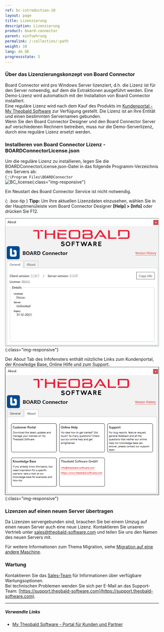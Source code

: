 ```yaml
---
ref: bc-introduction-10
layout: page
title: Lizenzierung
description: Lizenzierung
product: board-connector
parent: einfuehrung
permalink: /:collection/:path
weight: 10
lang: de_DE
progressstate: 5
---
```


### Über das Lizenzierungskonzept von Board Connector

Board Connector wird pro Windows Server lizenziert, d.h. die Lizenz ist für den Server notwendig, auf dem die Extraktionen ausgeführt werden. Eine Demo-Lizenz wird automatisch mit der Installation von Board Connector installiert. <br>
Eine reguläre Lizenz wird nach dem Kauf des Produkts im [Kundenportal - My Theobald Software](https://my.theobald-software.com/) zur Verfügung gestellt. Die Lizenz ist an Ihre Entität und einen bestimmten Servernamen gebunden.<br>
Wenn Sie den Board Connector Designer und den  Board Connector Server auf verschiedenen Rechnern betreiben, muss nur die Demo-Serverlizenz, durch eine reguläre Lizenz ersetzt werden.
 

### Installieren von Board Connector Lizenz - BOARDConnectorLicense.json
Um die reguläre Lizenz zu installieren, legen Sie die BOARDConnectorLicense.json-Datei in das folgende Programm-Verzeichnis des Servers ab:<br>
`C:\Program Files\BOARDConnector`
 <br>
 ![BC_license](/img/content/BOARDConnector_License_Folder.png ){:class="img-responsive"}
 
Ein Neustart des Board Connector Service ist nicht notwendig.

{: .box-tip }
**Tipp:** Um Ihre aktuellen Lizenzdaten einzusehen, wählen Sie in der Hauptmenüleiste vom Board Connector Designer  **[Help] > [Info]** oder drücken Sie F12.

![Demo_License](/img/content/BOARDConnector_Demo_License.png){:class="img-responsive"}

Der *About* Tab des Infofensters enthält nützliche Links zum Kundenportal, der Knowledge Base, Online Hilfe und zum Support. <br>
![Abot](/img/content/about-bc.png){:class="img-responsive"}

### Lizenzen auf einen neuen Server übertragen
Da Lizenzen servergebunden sind, brauchen Sie bei einem Umzug auf einen neuen Server auch eine neue Lizenz.
Kontaktieren Sie unseren Vertrieb unter [sales@theobald-software.com](mailto:sales@theobald-software.com) und teilen Sie uns den Namen des neuen Servers mit. 

Für weitere Informationen zum Thema Migration, siehe [Migration auf eine andere Maschine](../fortgeschrittene-techniken/backup-und-migration#migration-auf-eine-andere-maschine).


### Wartung
Kontaktieren Sie das [Sales-Team](mailto:sales@theobald-software.com) für Informationen über verfügbare Wartungsoptionen.<br>
Bei technischen Problemen wenden Sie sich per E-Mail an das Support-Team: [https://support.theobald-software.com](https://support.theobald-software.com).


****
##### Verwandte Links
- [My Theobald Software - Portal für Kunden und Partner](https://my.theobald-software.com/)
